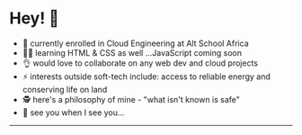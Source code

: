 # Hey! 👋

- 🏫 currently enrolled in Cloud Engineering at Alt School Africa
- 👨‍💻 learning HTML & CSS as well ...JavaScript coming soon
- 👌 would love to collaborate on any web dev and cloud projects 
- ⚡ interests outside soft-tech include: access to reliable energy and conserving life on land
- 🕵️ here's a philosophy of mine - "what isn't known is safe"
- 🎩 see you when I see you... 

---
